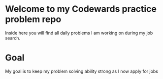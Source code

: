 # Welcome to my Codewards practice problem repo
<p>Inside here you will find all daily problems I am working on during my job search.</p>

<h1>Goal</h1>
<p>My goal is to keep my problem solving ability strong as I now apply for jobs</p>
